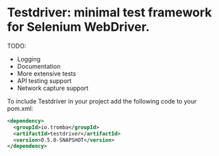 # Testdriver: minimal test framework for Selenium WebDriver.

TODO:
* Logging
* Documentation
* More extensive tests
* API testing support
* Network capture support

To include Testdriver in your project add the following code to your pom.xml:

```xml
<dependency>
  <groupId>io.tromba</groupId>
  <artifactId>testdriver</artifactId>
  <version>0.5.0-SNAPSHOT</version>
</dependency>
```
